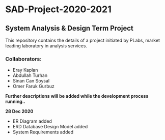 # SAD-Project-2020-2021
## System Analysis & Design Term Project
This repository contains the details of a project initiated by PLabs, market leading laboratory in analysis services.

### Collaborators:
* Eray Kaplan
* Abdullah Turhan
* Sinan Can Soysal
* Omer Faruk Gurbuz

**Further descriptions will be added while the development process running..**

**28 Dec 2020**
* ER Diagram added
* ERD Database Design Model added
* System Requirements added

